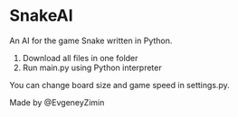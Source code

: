 # SnakeAI
An AI for the game Snake written in Python.

1) Download all files in one folder
2) Run main.py using Python interpreter

You can change board size and game speed in settings.py.

Made by @EvgeneyZimin

<p><a href="https://imgflip.com/gif/4u6atk> <img src="https://imgflip.com/embed/4u6atk" title="Snake"/></a></p>
